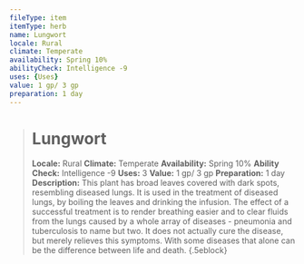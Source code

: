 ```yaml
---
fileType: item
itemType: herb
name: Lungwort
locale: Rural
climate: Temperate
availability: Spring 10%
abilityCheck: Intelligence -9
uses: {Uses}
value: 1 gp/ 3 gp
preparation: 1 day
---
```

>#  Lungwort
>
> **Locale:** Rural
> **Climate:** Temperate
> **Availability:** Spring 10%
> **Ability Check:** Intelligence -9
> **Uses:** 3
> **Value:** 1 gp/ 3 gp
> **Preparation:** 1 day
> **Description:** This plant has broad leaves covered with dark spots, resembling diseased lungs. It is used in the treatment of diseased lungs, by boiling the leaves and drinking the infusion. The effect of a successful treatment is to render breathing easier and to clear fluids from the lungs caused by a whole array of diseases - pneumonia and tuberculosis to name but two. It does not actually cure the disease, but merely relieves this symptoms. With some diseases that alone can be the difference between life and death.
{.5eblock}

